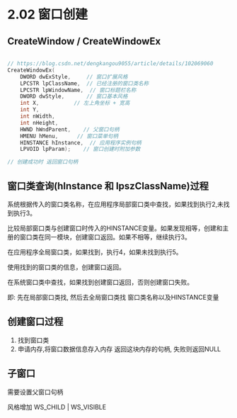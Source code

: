 # 2.02 窗口创建

## CreateWindow / CreateWindowEx

```cpp

// https://blog.csdn.net/dengkangou9055/article/details/102069060
CreateWindowEx(
    DWORD dwExStyle,     // 窗口扩展风格
    LPCSTR lpClassName,  // 已经注册的窗口类名称
    LPCSTR lpWindowName,  // 窗口标题栏名称
    DWORD dwStyle,       // 窗口基本风格
    int X,           // 左上角坐标 + 宽高
    int Y,
    int nWidth,
    int nHeight,
    HWND hWndParent,    // 父窗口句柄
    HMENU hMenu,      // 窗口菜单句柄
    HINSTANCE hInstance,  // 应用程序实例句柄
    LPVOID lpParam);    // 窗口创建时附加参数

// 创建成功时 返回窗口句柄
```

## 窗口类查询(hInstance 和 lpszClassName)过程

系统根据传入的窗口类名称，在应用程序局部窗口类中查找，如果找到执行2,未找到执行3。

比较局部窗口类与创建窗口时传入的HINSTANCE变量。如果发现相等，创建和主册的窗口类在同一模块，创建窗口返回。如果不相等，继续执行3。

在应用程序全局窗口类，如果找到，执行4，如果未找到执行5。

使用找到的窗口类的信息，创建窗口返回。

在系统窗口类中查找，如果找到创建窗口返回，否则创建窗口失败。

即: 先在局部窗口类找, 然后去全局窗口类找 窗口类名称以及HINSTANCE变量

## 创建窗口过程

1. 找到窗口类
2. 申请内存,将窗口数据信息存入内存 返回这块内存的句柄, 失败则返回NULL

## 子窗口

需要设置父窗口句柄

风格增加 WS_CHILD | WS_VISIBLE
